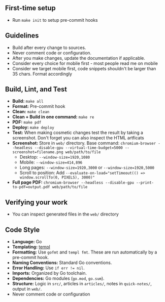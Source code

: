 ## First-time setup

- Run `make init` to setup pre-commit hooks

## Guidelines

- Build after every change to sources.
- Never comment code or configuration.
- After you make changes, update the documentation if applicable.
- Consider every choice for mobile first - most people read me on mobile
- Consider we target mobile first, code snippets shouldn't be larger than 35 chars. Format accordingly

## Build, Lint, and Test

- **Build:** `make all`
- **Format:** Pre-commit hook
- **Clean:** `make clean`
- **Clean + Build in one command:** `make re`
- **PDF:** `make pdf`
- **Deploy:** `make deploy`
- **Test:** When making cosmetic changes test the result by taking a screenshot. Don't forget you can also inspect the HTML artficats
- **Screenshot:** Store in `web/` directory. Base command: `chromium-browser --headless --disable-gpu --virtual-time-budget=5000 --screenshot=filename.png web/path/to/file`
  - Desktop: `--window-size=1920,1080`
  - Mobile: `--window-size=414,896`
  - Long pages: `--window-size=1920,3000` or `--window-size=1920,5000`
  - Scroll to position: Add `--evaluate-on-load="setTimeout(() => window.scrollTo(0, PIXELS), 3000)"`
- **Full page PDF:** `chromium-browser --headless --disable-gpu --print-to-pdf=output.pdf web/path/to/file`

## Verifying your work

- You can inspect generated files in the `web/` directory

## Code Style

- **Language:** Go
- **Templating:** [templ](https://templ.dev/)
- **Formatting:** Use `gofmt` and `templ fmt`. These are run automatically by a pre-commit hook.
- **Naming Conventions:** Standard Go conventions.
- **Error Handling:** Use `if err != nil`.
- **Imports:** Organized by Go toolchain.
- **Dependencies:** Go modules (`go.mod`, `go.sum`).
- **Structure:** Logic in `src/`, articles in `articles/`, notes in `quick-notes/`, output in `web/`.
- Never comment code or configuration
